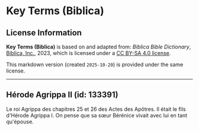 # Key Terms (Biblica)

## License Information

**Key Terms (Biblica)** is based on and adapted from: _Biblica Bible Dictionary_, [Biblica, Inc.](https://www.biblica.com/), 2023, which is licensed under a [CC BY-SA 4.0 license](https://creativecommons.org/licenses/by-sa/4.0/legalcode.en).

This markdown version (created `2025-10-20`) is provided under the same license.



--------------------------------

## Hérode Agrippa II (id: 133391)

Le roi Agrippa des chapitres 25 et 26 des Actes des Apôtres. Il était le fils d'Hérode Agrippa I. On pense que sa sœur Bérénice vivait avec lui en tant qu'épouse.


